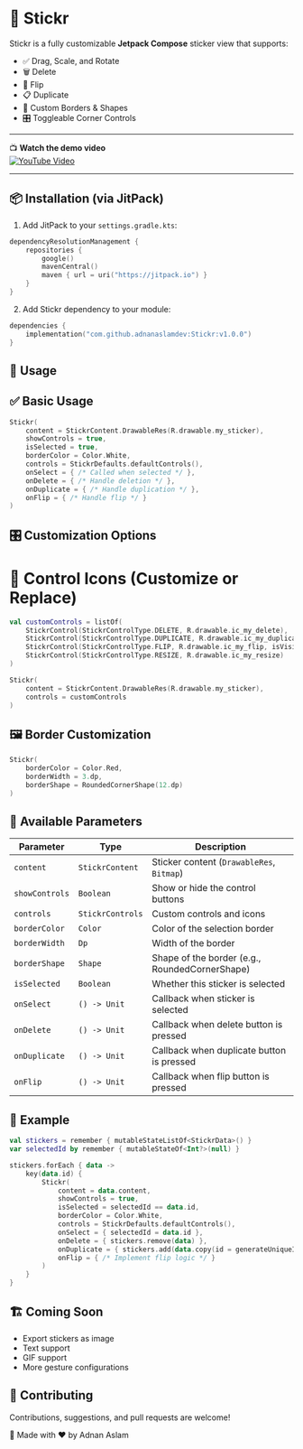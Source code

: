 # 🧷 Stickr

Stickr is a fully customizable **Jetpack Compose** sticker view that supports:

- ✅ Drag, Scale, and Rotate
- 🗑️ Delete
- 🔁 Flip
- 📋 Duplicate
- 🎨 Custom Borders & Shapes
- 🎛️ Toggleable Corner Controls

---


📺 **Watch the demo video**  
[![YouTube Video](https://img.shields.io/badge/Watch%20Demo%20on-YouTube-red?logo=youtube)](https://youtube.com/shorts/1Gv4oCezLd8)  

---


## 📦 Installation (via JitPack)

1. Add JitPack to your `settings.gradle.kts`:

```kotlin
dependencyResolutionManagement {
    repositories {
        google()
        mavenCentral()
        maven { url = uri("https://jitpack.io") }
    }
}
```

2. Add Stickr dependency to your module:

```kotlin
dependencies {
    implementation("com.github.adnanaslamdev:Stickr:v1.0.0")
}
```

## 🚀 Usage

## ✅ Basic Usage

```kotlin
Stickr(
    content = StickrContent.DrawableRes(R.drawable.my_sticker),
    showControls = true,
    isSelected = true,
    borderColor = Color.White,
    controls = StickrDefaults.defaultControls(),
    onSelect = { /* Called when selected */ },
    onDelete = { /* Handle deletion */ },
    onDuplicate = { /* Handle duplication */ },
    onFlip = { /* Handle flip */ }
)
```

## 🎛️ Customization Options
# 🎨 Control Icons (Customize or Replace)

```kotlin
val customControls = listOf(
    StickrControl(StickrControlType.DELETE, R.drawable.ic_my_delete),
    StickrControl(StickrControlType.DUPLICATE, R.drawable.ic_my_duplicate),
    StickrControl(StickrControlType.FLIP, R.drawable.ic_my_flip, isVisible = false),
    StickrControl(StickrControlType.RESIZE, R.drawable.ic_my_resize)
)

Stickr(
    content = StickrContent.DrawableRes(R.drawable.my_sticker),
    controls = customControls
)
```

## 🖼️ Border Customization

```kotlin
Stickr(
    borderColor = Color.Red,
    borderWidth = 3.dp,
    borderShape = RoundedCornerShape(12.dp)
)
```

## 🔐 Available Parameters

| Parameter      | Type             | Description                                    |
| -------------- | ---------------- | ---------------------------------------------- |
| `content`      | `StickrContent`  | Sticker content (`DrawableRes`, `Bitmap`)      |
| `showControls` | `Boolean`        | Show or hide the control buttons               |
| `controls`     | `StickrControls` | Custom controls and icons                      |
| `borderColor`  | `Color`          | Color of the selection border                  |
| `borderWidth`  | `Dp`             | Width of the border                            |
| `borderShape`  | `Shape`          | Shape of the border (e.g., RoundedCornerShape) |
| `isSelected`   | `Boolean`        | Whether this sticker is selected               |
| `onSelect`     | `() -> Unit`     | Callback when sticker is selected              |
| `onDelete`     | `() -> Unit`     | Callback when delete button is pressed         |
| `onDuplicate`  | `() -> Unit`     | Callback when duplicate button is pressed      |
| `onFlip`       | `() -> Unit`     | Callback when flip button is pressed           |


## 🧪 Example

```kotlin
val stickers = remember { mutableStateListOf<StickrData>() }
var selectedId by remember { mutableStateOf<Int?>(null) }

stickers.forEach { data ->
    key(data.id) {
        Stickr(
            content = data.content,
            showControls = true,
            isSelected = selectedId == data.id,
            borderColor = Color.White,
            controls = StickrDefaults.defaultControls(),
            onSelect = { selectedId = data.id },
            onDelete = { stickers.remove(data) },
            onDuplicate = { stickers.add(data.copy(id = generateUniqueId())) },
            onFlip = { /* Implement flip logic */ }
        )
    }
}
```

## 🏗️ Coming Soon

<ul>
<li>Export stickers as image</li>
<li>Text support</li>
<li>GIF support</li>
<li>More gesture configurations</li>
</ul>

## 🤝 Contributing

Contributions, suggestions, and pull requests are welcome!


🙌 Made with ❤️ by Adnan Aslam
